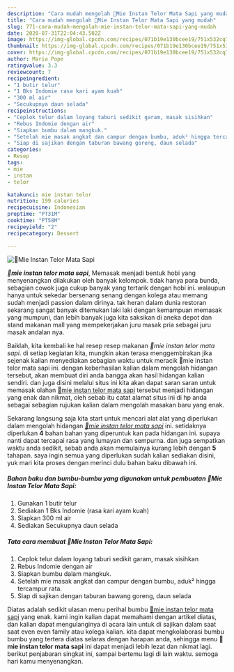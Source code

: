 ```yaml
---
description: "Cara mudah mengolah 🍜Mie Instan Telor Mata Sapi yang mudah"
title: "Cara mudah mengolah 🍜Mie Instan Telor Mata Sapi yang mudah"
slug: 771-cara-mudah-mengolah-mie-instan-telor-mata-sapi-yang-mudah
date: 2020-07-31T22:04:43.502Z
image: https://img-global.cpcdn.com/recipes/071b19e130bcee19/751x532cq70/🍜mie-instan-telor-mata-sapi-foto-resep-utama.jpg
thumbnail: https://img-global.cpcdn.com/recipes/071b19e130bcee19/751x532cq70/🍜mie-instan-telor-mata-sapi-foto-resep-utama.jpg
cover: https://img-global.cpcdn.com/recipes/071b19e130bcee19/751x532cq70/🍜mie-instan-telor-mata-sapi-foto-resep-utama.jpg
author: Maria Pope
ratingvalue: 3.3
reviewcount: 7
recipeingredient:
- "1 butir telur"
- "1 Bks Indomie rasa kari ayam kuah"
- "300 ml air"
- "Secukupnya daun selada"
recipeinstructions:
- "Ceplok telur dalam loyang taburi sedikit garam, masak sisihkan"
- "Rebus Indomie dengan air"
- "Siapkan bumbu dalam mangkuk."
- "Setelah mie masak angkat dan campur dengan bumbu, aduk² hingga tercampur rata."
- "Siap di sajikan dengan taburan bawang goreng, daun selada"
categories:
- Resep
tags:
- mie
- instan
- telor

katakunci: mie instan telor 
nutrition: 199 calories
recipecuisine: Indonesian
preptime: "PT31M"
cooktime: "PT58M"
recipeyield: "2"
recipecategory: Dessert

---
```



![🍜Mie Instan Telor Mata Sapi](https://img-global.cpcdn.com/recipes/071b19e130bcee19/751x532cq70/🍜mie-instan-telor-mata-sapi-foto-resep-utama.jpg)

<b><i>🍜mie instan telor mata sapi</i></b>, Memasak menjadi bentuk hobi yang menyenangkan dilakukan oleh banyak kelompok. tidak hanya para bunda, sebagian cowok juga cukup banyak yang tertarik dengan hobi ini. walaupun hanya untuk sekedar bersenang senang dengan kolega atau memang sudah menjadi passion dalam dirinya. tak heran dalam dunia restoran sekarang sangat banyak ditemukan laki laki dengan kemampuan memasak yang mumpuni, dan lebih banyak juga kita saksikan di aneka depot dan stand makanan mall yang mempekerjakan juru masak pria sebagai juru masak andalan nya.



Baiklah, kita kembali ke hal resep resep makanan <i>🍜mie instan telor mata sapi</i>. di setiap kegiatan kita, mungkin akan terasa menggembirakan jika sejenak kalian menyediakan sebagian waktu untuk meracik 🍜mie instan telor mata sapi ini. dengan keberhasilan kalian dalam mengolah hidangan tersebut, akan membuat diri anda bangga akan hasil hidangan kalian sendiri. dan juga disini melalui situs ini kita akan dapat saran saran untuk memasak olahan <u>🍜mie instan telor mata sapi</u> tersebut menjadi hidangan yang enak dan nikmat, oleh sebab itu catat alamat situs ini di hp anda sebagai sebagian rujukan kalian dalam mengolah masakan baru yang enak.


Sekarang langsung saja kita start untuk mencari alat alat yang diperlukan dalam mengolah hidangan <u><i>🍜mie instan telor mata sapi</i></u> ini. setidaknya diperlukan <b>4</b> bahan bahan yang diperuntuk kan pada hidangan ini. supaya nanti dapat tercapai rasa yang lumayan dan sempurna. dan juga sempatkan waktu anda sedikit, sebab anda akan memulainya kurang lebih dengan <b>5</b> tahapan. saya ingin semua yang diperlukan sudah kalian sediakan disini, yuk mari kita proses dengan merinci dulu bahan baku dibawah ini.

<!--inarticleads1-->

##### Bahan baku dan bumbu-bumbu yang digunakan untuk pembuatan 🍜Mie Instan Telor Mata Sapi:

1. Gunakan 1 butir telur
1. Sediakan 1 Bks Indomie (rasa kari ayam kuah)
1. Siapkan 300 ml air
1. Sediakan Secukupnya daun selada




<!--inarticleads2-->

##### Tata cara membuat 🍜Mie Instan Telor Mata Sapi:

1. Ceplok telur dalam loyang taburi sedikit garam, masak sisihkan
1. Rebus Indomie dengan air
1. Siapkan bumbu dalam mangkuk.
1. Setelah mie masak angkat dan campur dengan bumbu, aduk² hingga tercampur rata.
1. Siap di sajikan dengan taburan bawang goreng, daun selada




Diatas adalah sedikit ulasan menu perihal bumbu <u>🍜mie instan telor mata sapi</u> yang enak. kami ingin kalian dapat memahami dengan artikel diatas, dan kalian dapat mengulanginya di acara lain untuk di sajikan dalam saat saat even even family atau kolega kalian. kita dapat mengkolaborasi bumbu bumbu yang tertera diatas selaras dengan harapan anda, sehingga menu <b>🍜mie instan telor mata sapi</b> ini dapat menjadi lebih lezat dan nikmat lagi. berikut penjabaran singkat ini, sampai bertemu lagi di lain waktu. semoga hari kamu menyenangkan.
